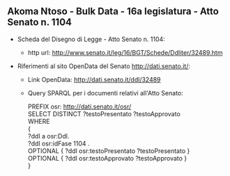 ## Akoma Ntoso - Bulk Data - 16a legislatura - Atto Senato n. 1104 ##

* Scheda del Disegno di Legge - Atto Senato n. 1104:
	* http url: http://www.senato.it/leg/16/BGT/Schede/Ddliter/32489.htm

* Riferimenti al sito OpenData del Senato http://dati.senato.it/:
	* Link OpenData: http://dati.senato.it/ddl/32489
	* Query SPARQL per i documenti relativi all'Atto Senato:

        PREFIX osr: <http://dati.senato.it/osr/>  
		SELECT DISTINCT ?testoPresentato ?testoApprovato  
		WHERE  
		{  
		    ?ddl a osr:Ddl.  
		    ?ddl osr:idFase 1104 .  
		    OPTIONAL { ?ddl osr:testoPresentato ?testoPresentato }  
		    OPTIONAL { ?ddl osr:testoApprovato ?testoApprovato }  
		}
		